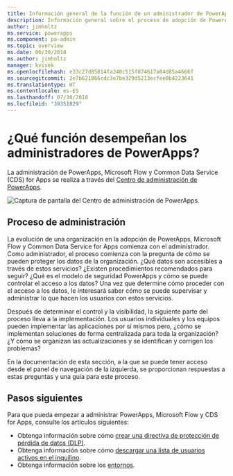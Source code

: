 ```yaml
---
title: Información general de la función de un administrador de PowerApps | Microsoft Docs
description: Información general sobre el proceso de adopción de PowerApps y la función de un administrador de PowerApps
author: jimholtz
ms.service: powerapps
ms.component: pa-admin
ms.topic: overview
ms.date: 06/30/2018
ms.author: jimholtz
manager: kvivek
ms.openlocfilehash: e33c27d85814fa240c515f874617a04d85a4666f
ms.sourcegitcommit: 2e7b621066cdc3e7be329d5213ecfee0b4223641
ms.translationtype: HT
ms.contentlocale: es-ES
ms.lasthandoff: 07/30/2018
ms.locfileid: "39351829"
---
```

# <a name="whats-the-role-of-a-powerapps-administrator"></a>¿Qué función desempeñan los administradores de PowerApps?
La administración de PowerApps, Microsoft Flow y Common Data Service (CDS) for Apps se realiza a través del [Centro de administración de PowerApps](https://admin.powerapps.com).

![Captura de pantalla del Centro de administración de PowerApps.](./media/index/admin-center.png)

## <a name="administration-journey"></a>Proceso de administración
La evolución de una organización en la adopción de PowerApps, Microsoft Flow y Common Data Service for Apps comienza con el administrador. Como administrador, el proceso comienza con la pregunta de cómo se pueden proteger los datos de la organización. ¿Qué datos son accesibles a través de estos servicios? ¿Existen procedimientos recomendados para seguir? ¿Qué es el modelo de seguridad PowerApps y cómo se puede controlar el acceso a los datos? Una vez que determine cómo proceder con el acceso a los datos, le interesará saber cómo se puede supervisar y administrar lo que hacen los usuarios con estos servicios.

Después de determinar el control y la visibilidad, la siguiente parte del proceso lleva a la implementación. Los usuarios individuales y los equipos pueden implementar las aplicaciones por sí mismos pero, ¿cómo se implementan soluciones de forma centralizada para toda la organización? ¿Y cómo se organizan las actualizaciones y se identifican y corrigen los problemas?

En la documentación de esta sección, a la que se puede tener acceso desde el panel de navegación de la izquierda, se proporcionan respuestas a estas preguntas y una guía para este proceso.

## <a name="next-steps"></a>Pasos siguientes
Para que pueda empezar a administrar PowerApps, Microsoft Flow y CDS for Apps, consulte los artículos siguientes:
* Obtenga información sobre cómo [crear una directiva de protección de pérdida de datos (DLP)](create-dlp-policy.md).
* Obtenga información sobre cómo [descargar una lista de usuarios activos en el inquilino](admin-view-user-licenses.md).
* Obtenga información sobre los [entornos](environments-overview.md).

